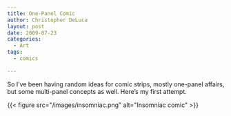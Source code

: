 ```yaml
---
title: One-Panel Comic
author: Christopher DeLuca
layout: post
date: 2009-07-23
categories:
  - Art
tags:
  - comics

---
```

So I&#8217;ve been having random ideas for comic strips, mostly one-panel affairs, but some multi-panel concepts as well. Here&#8217;s my first attempt.

{{< figure src="/images/insomniac.png" alt="Insomniac comic" >}}
